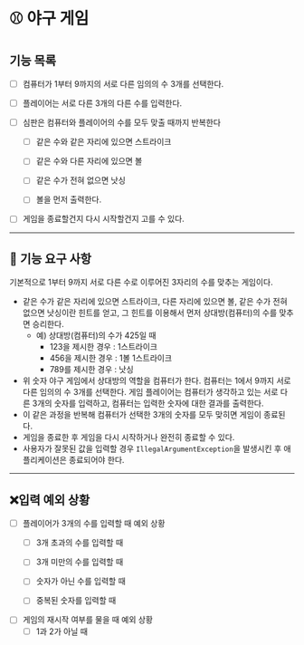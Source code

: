 # ⚾ 야구 게임

## 기능 목록

- [ ] 컴퓨터가 1부터 9까지의 서로 다른 임의의 수 3개를 선택한다.


- [ ] 플레이어는 서로 다른 3개의 다른 수를 입력한다.


- [ ] 심판은 컴퓨터와 플레이어의 수를 모두 맞출 때까지 반복한다
    - [ ] 같은 수와 같은 자리에 있으면 스트라이크
    - [ ] 같은 수와 다른 자리에 있으면 볼
    - [ ] 같은 수가 전혀 없으면 낫싱
    - [ ] 볼을 먼저 출력한다.


- [ ] 게임을 종료할건지 다시 시작할건지 고를 수 있다.

---

## 🚀 기능 요구 사항

기본적으로 1부터 9까지 서로 다른 수로 이루어진 3자리의 수를 맞추는 게임이다.

- 같은 수가 같은 자리에 있으면 스트라이크, 다른 자리에 있으면 볼, 같은 수가 전혀 없으면 낫싱이란 힌트를 얻고, 그 힌트를 이용해서 먼저 상대방(컴퓨터)의 수를 맞추면
  승리한다.
    - 예) 상대방(컴퓨터)의 수가 425일 때
        - 123을 제시한 경우 : 1스트라이크
        - 456을 제시한 경우 : 1볼 1스트라이크
        - 789를 제시한 경우 : 낫싱
- 위 숫자 야구 게임에서 상대방의 역할을 컴퓨터가 한다. 컴퓨터는 1에서 9까지 서로 다른 임의의 수 3개를 선택한다. 게임 플레이어는 컴퓨터가 생각하고 있는 서로 다른 3개의
  숫자를 입력하고, 컴퓨터는 입력한 숫자에 대한
  결과를 출력한다.
- 이 같은 과정을 반복해 컴퓨터가 선택한 3개의 숫자를 모두 맞히면 게임이 종료된다.
- 게임을 종료한 후 게임을 다시 시작하거나 완전히 종료할 수 있다.
- 사용자가 잘못된 값을 입력할 경우 `IllegalArgumentException`을 발생시킨 후 애플리케이션은 종료되어야 한다.

---

## ❌입력 예외 상황

- [ ] 플레이어가 3개의 수를 입력할 때 예외 상황
    - [ ] 3개 초과의 수를 입력할 때
    - [ ] 3개 미만의 수를 입력할 때
    - [ ] 숫자가 아닌 수를 입력할 때
    - [ ] 중복된 숫자를 입력할 때


-[ ] 게임의 재시작 여부를 물을 때 예외 상황
    - [ ] 1과 2가 아닐 때 